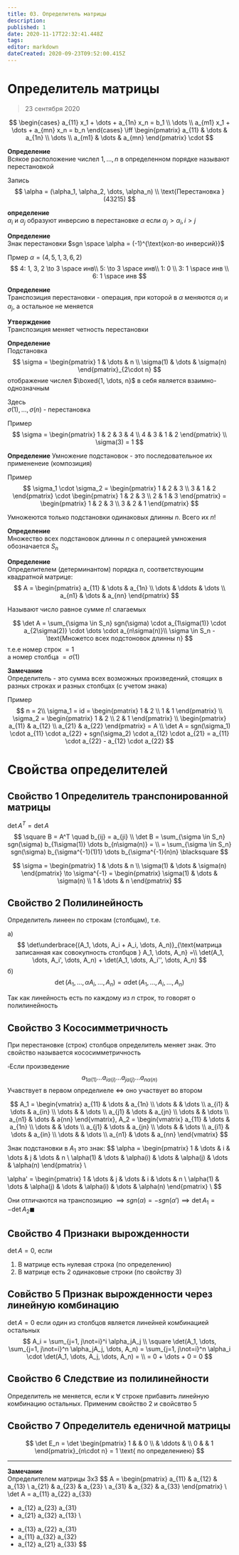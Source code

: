 ```yaml
---
title: 03. Определитель матрицы
description: 
published: 1
date: 2020-11-17T22:32:41.448Z
tags: 
editor: markdown
dateCreated: 2020-09-23T09:52:00.415Z
---
```


# Определитель матрицы
> 23 сентября 2020

$$
\begin{cases}
a_{11} x_1 + \dots + a_{1n} x_n = b_1 \\
\dots \\
a_{m1} x_1 + \dots + a_{mn} x_n = b_n
\end{cases}
\iff
\begin{pmatrix}
a_{11} & \dots & a_{1n} \\
\dots \\
a_{m1} & \dots & a_{mn}
\end{pmatrix}
\cdot
$$

**Определение**\
Всякое расположение числел $1,\dots , n$ в определенном порядке называют перестановкой

Запись
$$
\alpha = (\alpha_1, \alpha_2, \dots, \alpha_n) \\
\text{Перестановка } (43215)
$$

**определение**\
$\alpha_i$ и $\alpha_j$ образуют инверсию в перестановке $\alpha$ если $\alpha_j > \alpha_i, i > j$

**Определение**\
Знак перестановки $sgn \space \alpha = (-1)^{\text{кол-во инверсий}}$

Прмер $\alpha = (4, 5, 1, 3, 6, 2)$
$$
4: 1, 3, 2 \to 3 \space инв\\
5: \to 3 \space инв\\
1: 0 \\
3: 1 \space инв \\
6: 1 \space инв
$$

**Определение**\
Транспозиция перестановки - операция, при которой в $\alpha$ меняются $\alpha_i$ и $\alpha_j$, а остальное не меняется

**Утверждение**\
Транспозиция меняет четность перестановки

**Определение**\
Подстановка
$$
\sigma = \begin{pmatrix}
1 & \dots & n \\
\sigma(1) & \dots & \sigma(n)
\end{pmatrix}_{2\cdot n}
$$
отображение числел $\boxed{1, \dots, n}$ в себя является взаимно-однозначным

Здесь\
$\sigma(1), \dots, \sigma(n)$ - перестановка

Пример
$$
\sigma = \begin{pmatrix}
1 & 2 & 3 & 4 \\
4 & 3 & 1 & 2
\end{pmatrix} \\
\sigma(3) = 1
$$

**Определение**
Умножение подстановок - это последовательное их примененеие (композиция)

Пример
$$
\sigma_1 \cdot \sigma_2 = 
\begin{pmatrix}
1 & 2 & 3 \\
3 & 1 & 2
\end{pmatrix} \cdot
\begin{pmatrix}
1 & 2 & 3 \\
2 & 1 & 3
\end{pmatrix} =
\begin{pmatrix}
1 & 2 & 3 \\
3 & 2 & 1
\end{pmatrix}
$$

Умножеются только подстановки одинаковых длинны $n$. Всего их $n!$

**Определение**\
Множество всех подстановок длинны $n$ с операцией умножения обозначается $S_n$

**Определение**\
Определителем (детерминантом) порядка $n$, соответствующим квадратной матрице:
$$
A = \begin{pmatrix}
a_{11} & \dots & a_{1n} \\
\dots & \ddots & \dots \\
a_{n1} & \dots & a_{nn}
\end{pmatrix}
$$

Называют число равное сумме $n!$ слагаемых

$$
\det A = \sum_{\sigma \in S_n} sgn(\sigma) \cdot a_{1\sigma(1)} \cdot a_{2\sigma(2)} \cdot
\dots \cdot a_{n\sigma(n)}\\
\sigma \in S_n - \text{Множетсо всех подстоновок длинны n}
$$
т.е.е номер строк $= 1$\
а номер столбца $= \sigma(1)$

**Замечание**\
Определитель - это сумма всех возможных произведений, стоящих в разных строках и разных столбцах (с учетом знака)

Пример
$$
n = 2\\
\sigma_1 = id = 
\begin{pmatrix}
1 & 2 \\
1 & 1
\end{pmatrix} \\
\sigma_2 = 
\begin{pmatrix}
1 & 2 \\
2 & 1
\end{pmatrix} \\
\begin{pmatrix}
a_{11} & a_{12} \\
a_{21} & a_{22}
\end{pmatrix} = A \\
\det A = sgn(\sigma_1) \cdot a_{11} \cdot a_{22} + sgn(\sigma_2) \cdot a_{12} \cdot a_{21} =
a_{11} \cdot a_{22} - a_{12} \cdot a_{22}
$$

# Свойства определителей
## Свойство 1 Определитель транспонированной матрицы
$\det A^T = \det A$
$$
\square B = A^T \quad b_{ij} = a_{ji} \\
\det B = \sum_{\sigma \in S_n} sgn(\sigma) b_{1\sigma(1)} \dots b_{n\sigma(n)} = \\
= \sum_{\sigma \in S_n} sgn(\sigma) b_{\sigma^{-1}(1)1} \dots b_{\sigma^{-1}(n)n} \blacksquare
$$

$$
\sigma = \begin{pmatrix}
1 & \dots & n \\
\sigma(1) & \dots & \sigma(n)
\end{pmatrix} \to
\sigma^{-1} = \begin{pmatrix}
\sigma(1) & \dots & \sigma(n) \\
1 & \dots & n
\end{pmatrix}
$$

## Свойство 2 Полилинейность
Определитель линеен по строкам (столбцам), т.е.

a)
$$
\det\underbrace{(A_1, \dots, A_i + A_i, \dots, A_n)}_{\text{матрица записанная как совокупность столбцов } A_1, \dots, A_n} =\\
\det(A_1, \dots, A_i', \dots, A_n) + \det(A_1, \dots, A_i'', \dots, A_n)
$$
б)
$$
\det(A_1, \dots, \alpha A_i, \dots, A_n) = \alpha \det(A_1, \dots, A_i, \dots, A_n)
$$

Так как линейность есть по каждому из $n$ строк, то говорят о полилинейность

## Свойство 3 Кососимметричность
При перестановке (строк) столбцов определитель меняет знак.
Это свойство называется кососимметричность

$\square$Если произведение 
$$
a_{1\alpha(1)} \dots a_{i\alpha(i)} \dots  a_{j\alpha(j)} \dots a_{n\alpha(n)}
$$
Учавствует в первом определиеле $\iff$ оно участвует во втором

$$
A_1 = 
\begin{vmatrix}
a_{11} & \dots & a_{1n} \\
\dots & & \dots \\
a_{i1} & \dots & a_{in} \\
\dots & & \dots \\
a_{j1} & \dots & a_{jn} \\
\dots & & \dots \\
a_{n1} & \dots & a{nn}
\end{vmatrix},
A_2 = 
\begin{vmatrix}
a_{11} & \dots & a_{1n} \\
\dots & & \dots \\
a_{j1} & \dots & a_{jn} \\
\dots & & \dots \\
a_{i1} & \dots & a_{in} \\
\dots & & \dots \\
a_{n1} & \dots & a_{nn}
\end{vmatrix}
$$

Знак подстановки в $A_1$ это знак:
$$
\alpha = \begin{pmatrix}
1 & \dots & i & \dots & j & \dots & n \\
\alpha(1) & \dots & \alpha(i) & \dots & \alpha(j) & \dots & \alpha(n)
\end{pmatrix} \\

\alpha' = \begin{pmatrix}
1 & \dots & j & \dots & i & \dots & n \\
\alpha(1) & \dots & \alpha(j) & \dots & \alpha(i) & \dots & \alpha(n)
\end{pmatrix} \\
$$

Они отличаются на транспозицию $\implies sgn(\alpha) = -sgn(\alpha') \implies 
\det A_1 = -\det A_2 \blacksquare$ 

## Свойство 4 Признаки вырожденности
$\det A = 0$, если
1. В матрице есть нулевая строка (по определению)
2. В матрице есть 2 одинаковые строки (по свойству 3)

## Совйство 5 Признак вырожденности через линейную комбинацию
$\det A = 0$ если один из столбцов является линейней комбинацией остальных 
$$
A_i = \sum_{j=1, j\not=i}^i \alpha_jA_j \\
\square \det(A_1, \dots, \sum_{j=1, j\not=i}^n \alpha_jA_j, \dots, A_n) = 
\sum_{j=1, j\not=i}^n \alpha_i \cdot \det(A_1, \dots, A_j, \dots, A_n) = \\
= 0 + \dots + 0 = 0
$$

## Свойство 6 Следствие из полилинейности
Определитель не меняется, если к $\forall$ строке прибавить линейную комбинацию остальных.
Применим свойство 2 и свойсвтво 5

## Свойство 7 Определитель еденичной матрицы
$$
\det E_n = \det \begin{pmatrix}
1 & & 0 \\
& \ddots & \\
0 & & 1
\end{pmatrix}_{n\cdot n} = 1 \text{ по определениею}
$$

---

**Замечание**\
Определителем матрицы 3x3
$$
A = \begin{pmatrix}
a_{11} & a_{12} & a_{13} \\
a_{21} & a_{23} & a_{23} \\
a_{31} & a_{32} & a_{33}
\end{pmatrix} \\
\det A = a_{11} a_{22} a_{33}
+ a_{12} a_{23} a_{31}
+ a_{21} a_{32} a_{13} \\
- a_{13} a_{22} a_{31}
- a_{11} a_{32} a_{32}
- a_{12} a_{21} a_{33}
$$